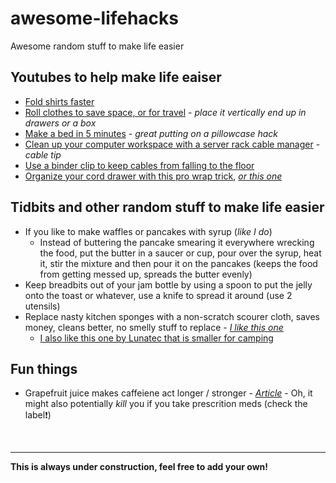 # awesome-lifehacks
Awesome random stuff to make life easier 
## Youtubes to help make life eaiser
* [Fold shirts faster](https://www.youtube.com/watch?v=u6n3lq3PhAU)
* [Roll clothes to save space, or for travel](https://www.youtube.com/watch?v=fuD-ZZydsVg) - _place it vertically end up in drawers or a box_
* [Make a bed in 5 minutes](https://www.youtube.com/watch?v=HtHM1mgt7Yk) - _great putting on a pillowcase hack_
* [Clean up your computer workspace with a server rack cable manager](https://www.youtube.com/shorts/rKJFr5UDh8o) - _cable tip_
* [Use a binder clip to keep cables from falling to the floor](https://www.youtube.com/watch?v=WKxT84h8his)
* [Organize your cord drawer with this pro wrap trick](https://www.youtube.com/watch?v=mI_RFU8mgUs), [_or this one_](https://www.youtube.com/watch?v=w01qEy2YWeo)
## Tidbits and other random stuff to make life easier
- If you like to make waffles or pancakes with syrup (_like I do_)
  - Instead of buttering the pancake smearing it everywhere wrecking the food, put the butter in a saucer or cup, pour over the syrup, heat it, stir the mixture and then pour it on the pancakes (keeps the food from getting messed up, spreads the butter evenly)
- Keep breadbits out of your jam bottle by using a spoon to put the jelly onto the toast or whatever, use a knife to spread it around (use 2 utensils)
- Replace nasty kitchen sponges with a non-scratch scourer cloth, saves money, cleans better, no smelly stuff to replace - _[I like this one](https://www.amazon.com/Ultra-Durable-Scrubber-Washing-Dishes/dp/B00F9S0S4G/ref=sr_1_1_sspa?keywords=crown+choice+scourer+cloth&qid=1671298137&sr=8-1-spons&psc=1&smid=A2HDZYBAF00GSM&spLa=ZW5jcnlwdGVkUXVhbGlmaWVyPUFCVlBKMUpNMjlYT1cmZW5jcnlwdGVkSWQ9QTAxMDA5MDYzOU5CRjlORERFWEM1JmVuY3J5cHRlZEFkSWQ9QTA0NTc5ODQ3MTAxTUxBSThaRDkmd2lkZ2V0TmFtZT1zcF9hdGYmYWN0aW9uPWNsaWNrUmVkaXJlY3QmZG9Ob3RMb2dDbGljaz10cnVl)_
  - [I also like this one by Lunatec that is smaller for camping](https://www.amazon.com/Lunatec-Odor-Free-Dishcloths-scrubber-scouring/dp/B004QIXO82/ref=sr_1_2?keywords=Lunatec&qid=1671298323&sr=8-2&th=1)
## Fun things
* Grapefruit juice makes caffeiene act longer / stronger - _[Article](https://www.mashed.com/230469/this-is-what-happens-when-you-add-grapefruit-juice-to-coffee/)_ - Oh, it might also potentially _kill_ you if you take prescrition meds (check the label❗)
</br>

----
**This is always under construction, feel free to add your own!**

